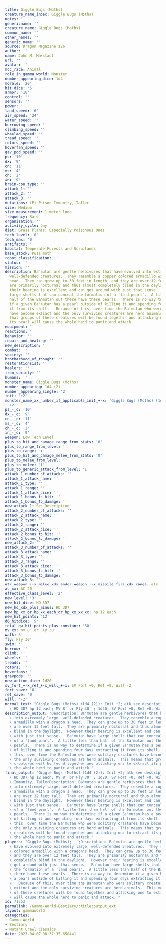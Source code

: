 ```yaml
---
title: Giggle Bugs (Moths)
creature_name_index: Giggle Bugs (Moths)
notes: ''
genericname: ''
creature_name: Giggle Bugs (Moths)
common_name: ''
other_names: ''
generic_name: ''
source: Dragon Magazine 126
author: ''
name: John M. Maxstadt
url: ''
avatar: ''
mcc_race: Animal
role_in_gamma_world: Monster
number_appearing_dice: 1d4
morale: '20'
hit_dice: '5'
armor: '10'
control: ''
sensors: ''
power: ''
land_speed: '6'
air_speed: '24'
water_speed: ''
burrowing_speed: ''
climbing_speed: ''
wheeled_speed: ''
tread_speed: ''
rotors_speed: ''
hoverfan_speed: ''
gav_pod_speed: ''
ps: '10'
dx: '9'
cn: '11'
ms: '4'
ch: '2'
in: '9'
brain-cpu type: ''
attack_1: ''
attack_2: ''
attack_3: ''
mutations: (P) Poison Immunity, Taller
size: Medium
size_measurement: 1 meter long
frequency: Rare
organization: ''
activity_cycle: Day
diet: Grass Plants, Especially Poisonous Ones
tech_level: '0'
tech_max: '0'
artifacts: ''
habitat: Temperate Forests and Scrublands
base_stock: Puss moth
robot_classification: ''
status: ''
mission: ''
description: Ba'mutan are gentle herbivores that have evolved into extremely large,
  well-defended creatures.  They resemble a copper colored armadillo with a dragon's
  head.  They can grow up to 30 feet in length, and they are over 12 feet tall.  They
  are primarily nocturnal and thus almost completely blind in the daylight.  However
  their hearing is excellent and can get around with just that sense.   Ba'mutan have
  large shells that can conceal the formation of a 'land pearl'.  A little less than
  half of the Ba'mutan out there have these pearls.  There is no way to determine
  if a given Ba'mutan has a pearl outside of killing it and spending four days extracting
  it from its shell.   Because of this, over time the Ba'mutan who were solitary creatures
  have become extinct and the only surviving creatures are herd animals.  This means
  that groups of these creatures will be found together and attacking one to extract
  its pearl will cause the whole herd to panic and attack.
equipment: ''
reactions: ''
behavior: ''
repair_and_healing: ''
new_description: ''
combat: ''
society: ''
brotherhood_of_thought: ''
restorationsist: ''
healers: ''
iron_society: ''
humans: ''
monster_name: Giggle Bugs (Moths)
number_appearing: 1d4 (2)
number_appearing_single: '2'
init: '+2'
monster_name_xx_number_if_applicable_init_+-x: 'Giggle Bugs (Moths) (1d4 (2)): Init
  +2'
ps_-_c: '10'
dx_-_c: '9'
cn_-_c: '11'
ms_-_c: '4'
ch_-_c: '2'
in_-_c: '9'
weapon: Low Tech Level
plus_to_hit_and_damage_range_from_stats: '0'
plus_to_range_from_level: ''
plus_to_range: '1'
plus_to_hit_and_damage_melee_from_stats: '0'
plus_to_melee_from_level: ''
plus_to_melee: '1'
plus_to_generic_attack_from_level: '1'
attack_1_number_of_attacks: ''
attack_1_attack_name: ''
attack_1_type: ''
attack_1_range: ''
attack_1_attack_dice: ''
attack_1_bonus_to_hit: ''
attack_1_bonus_to_damage: ''
new_attack_1: See Description
attack_2_number_of_attacks: ''
attack_2_attack_name: ''
attack_2_type: ''
attack_2_range: ''
attack_2_attack_dice: ''
attack_2_bonus_to_hit: ''
attack_2_bonus_to_damage: ''
new_attack_2: ''
attack_3_number_of_attacks: ''
attack_3_attack_name: ''
attack_3_type: ''
attack_3_range: ''
attack_3_attack_dice: ''
attack_3_bonus_to_hit: ''
attack_3_bonus_to_damage: ''
new_attack_3: ''
atk_weapon_+-x_melee_xdx_andor_weapon_+-x_missile_fire_xdx_range: atk see description
ac_xx: AC 20
effective_class_level: '2'
new_level: '3'
new_hit_dice: HD 3D7
new_hd_xdx_plus_minus: HD 3D7
new_hp_xx_or_hp_xx_each_or_hp_xx_xx_xx: hp 12 each
new_hit_points: '12'
d6_hitdice: '5'
total_gw_hit_points_plus_constant: '30'
mv_xx: MV 8' or Fly 30'
walk: 8'
fly: Fly 30'
swim: ''
burrow: ''
climb: ''
wheels: ''
treads: ''
rotors: ''
hoverfans: ''
gravpods: ''
new_action_dice: 1d20
sv_fort_+-x_ref_+-x_will_+-x: SV Fort +0, Ref +0, Will -2
fort_save: '0'
ref_save: '0'
will: '-2'
normal_text: "Giggle Bugs (Moths) (1d4 (2)): Init +2; atk see description; AC 20;\
  \ HD 3D7 hp 12 each; MV 8' or Fly 30' ; 1d20; SV Fort +0, Ref +0, Will -2"
description_output: "Description: Ba'mutan are gentle herbivores that have evolved\
  \ into extremely large, well-defended creatures.  They resemble a copper colored\
  \ armadillo with a dragon's head.  They can grow up to 30 feet in length, and they\
  \ are over 12 feet tall.  They are primarily nocturnal and thus almost completely\
  \ blind in the daylight.  However their hearing is excellent and can get around\
  \ with just that sense.   Ba'mutan have large shells that can conceal the formation\
  \ of a 'land pearl'.  A little less than half of the Ba'mutan out there have these\
  \ pearls.  There is no way to determine if a given Ba'mutan has a pearl outside\
  \ of killing it and spending four days extracting it from its shell.   Because of\
  \ this, over time the Ba'mutan who were solitary creatures have become extinct and\
  \ the only surviving creatures are herd animals.  This means that groups of these\
  \ creatures will be found together and attacking one to extract its pearl will cause\
  \ the whole herd to panic and attack."
final_output: "Giggle Bugs (Moths) (1d4 (2)): Init +2; atk see description; AC 20;\
  \ HD 3D7 hp 12 each; MV 8' or Fly 30' ; 1d20; SV Fort +0, Ref +0, Will -2(P) Poison\
  \ Immunity, TallerDescription: Ba'mutan are gentle herbivores that have evolved\
  \ into extremely large, well-defended creatures.  They resemble a copper colored\
  \ armadillo with a dragon's head.  They can grow up to 30 feet in length, and they\
  \ are over 12 feet tall.  They are primarily nocturnal and thus almost completely\
  \ blind in the daylight.  However their hearing is excellent and can get around\
  \ with just that sense.   Ba'mutan have large shells that can conceal the formation\
  \ of a 'land pearl'.  A little less than half of the Ba'mutan out there have these\
  \ pearls.  There is no way to determine if a given Ba'mutan has a pearl outside\
  \ of killing it and spending four days extracting it from its shell.   Because of\
  \ this, over time the Ba'mutan who were solitary creatures have become extinct and\
  \ the only surviving creatures are herd animals.  This means that groups of these\
  \ creatures will be found together and attacking one to extract its pearl will cause\
  \ the whole herd to panic and attack."
players: "Giggle Bugs (Moths); '';Description: Ba'mutan are gentle herbivores that\
  \ have evolved into extremely large, well-defended creatures.  They resemble a copper\
  \ colored armadillo with a dragon's head.  They can grow up to 30 feet in length,\
  \ and they are over 12 feet tall.  They are primarily nocturnal and thus almost\
  \ completely blind in the daylight.  However their hearing is excellent and can\
  \ get around with just that sense.   Ba'mutan have large shells that can conceal\
  \ the formation of a 'land pearl'.  A little less than half of the Ba'mutan out\
  \ there have these pearls.  There is no way to determine if a given Ba'mutan has\
  \ a pearl outside of killing it and spending four days extracting it from its shell.\
  \   Because of this, over time the Ba'mutan who were solitary creatures have become\
  \ extinct and the only surviving creatures are herd animals.  This means that groups\
  \ of these creatures will be found together and attacking one to extract its pearl\
  \ will cause the whole herd to panic and attack.|"
id: 71253
permalink: /Gamma-World-Bestiary/:title:output_ext
layout: gammaworld
categories:
- Gamma World
- Bestiary
- Mutant Crawl Classics
date: 2023-04-07 08:37:35.650441
---
```

